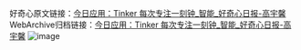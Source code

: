 好奇心原文链接：[今日应用：Tinker 每次专注一刻钟_智能_好奇心日报-高宇馨](https://www.qdaily.com/articles/3288.html)
WebArchive归档链接：[今日应用：Tinker 每次专注一刻钟_智能_好奇心日报-高宇馨](http://web.archive.org/web/20190623151831/https://www.qdaily.com/articles/3288.html)
![image](http://ww3.sinaimg.cn/large/007d5XDply1g3v70xs679j30u03lc4ql)